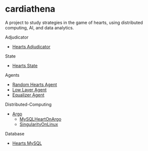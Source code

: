 # cardiathena
A project to study strategies in the game of hearts, using distributed computing, AI, and data analytics.

Adjudicator
* [Hearts Adjudicator](adjudicator/README.md)

State
* [Hearts State](adjudicator/HeartsState.md)

Agents
* [Random Hearts Agent](agent/RandomHeartsAgent.md)
* [Low Layer Agent](agent/LowLayerAgent.md)
* [Equalizer Agent](agent/EqualizerAgent.md)

Distributed-Computing
* [Argo](distributed-computing/argo/README.md)
    * [MySQLHeartOnArgo](distributed-computing/argo/MySQLHeartOnArgo.md)
    * [SingularityOnLinux](distributed-computing/argo/SingularityOnLinux.md)
    
Database
* [Hearts MySQL](database/mysql/hearts/HeartsMySQL.md)
